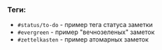 ### Теги:
- `#status/to-do` - пример тега статуса заметки
- `#evergreen` - пример "вечнозеленых" заметок
- `#zettelkasten` - пример атомарных заметок
